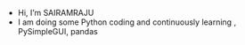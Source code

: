 - Hi, I’m SAIRAMRAJU
- I am doing some Python coding and continuously learning , PySimpleGUI, pandas 
